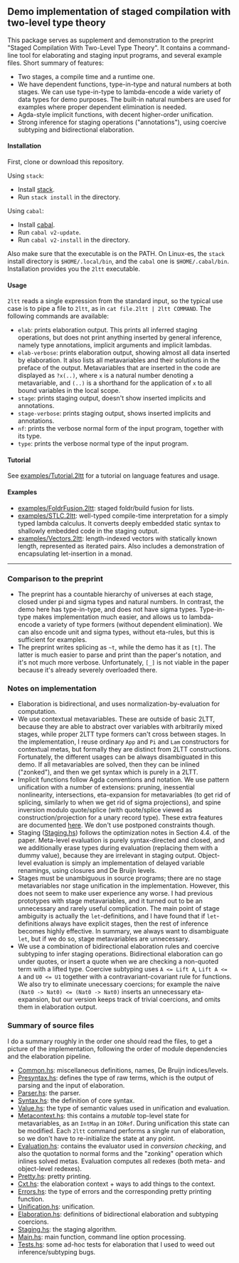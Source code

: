 
## Demo implementation of staged compilation with two-level type theory

This package serves as supplement and demonstration to the preprint "Staged Compilation With Two-Level Type Theory". It contains a command-line
tool for elaborating and staging input programs, and several example files. Short summary of features:
- Two stages, a compile time and a runtime one.
- We have dependent functions, type-in-type and natural numbers at both stages. We can use type-in-type to lambda-encode a wide variety of data types for demo purposes. The built-in natural numbers are used for examples where proper dependent elimination is needed.
- Agda-style implicit functions, with decent higher-order unification.
- Strong inference for staging operations ("annotations"), using coercive subtyping and bidirectional elaboration.

#### Installation

First, clone or download this repository.

Using `stack`:
- Install [stack](https://docs.haskellstack.org/en/stable/README/).
- Run `stack install` in the directory.

Using `cabal`:
- Install [cabal](https://www.haskell.org/cabal/).
- Run `cabal v2-update`.
- Run `cabal v2-install` in the directory.

Also make sure that the executable is on the PATH. On Linux-es, the `stack`
install directory is `$HOME/.local/bin`, and the `cabal` one is
`$HOME/.cabal/bin`. Installation provides you the `2ltt` executable.

#### Usage

`2ltt` reads a single expression from the standard input, so the typical use case is to pipe a file to `2ltt`, as
in `cat file.2ltt | 2ltt COMMAND`. The following commands are available:
- `elab`: prints elaboration output. This prints all inferred staging operations, but does not print anything inserted by general inference, namely type annotations, implicit arguments and implicit lambdas.
- `elab-verbose`: prints elaboration output, showing almost all data inserted by elaboration. It also lists all metavariables and their solutions in the preface of the output. Metavariables that are inserted in the code are displayed as `?x(..)`, where `x` is a natural number denoting a metavariable, and `(..)` is a shorthand for the application of `x` to all bound variables in the local scope.
- `stage`: prints staging output, doesn't show inserted implicits and annotations.
- `stage-verbose`: prints staging output, shows inserted implicits and annotations.
- `nf`: prints the verbose normal form of the input program, together with its type.
- `type`: prints the verbose normal type of the input program.

#### Tutorial

See [examples/Tutorial.2ltt](examples/Tutorial.2ltt) for a tutorial on language features and usage.

#### Examples

- [examples/FoldrFusion.2ltt](examples/FoldrFusion.2ltt): staged foldr/build fusion for lists.
- [examples/STLC.2ltt](examples/STLC.2ltt): well-typed compile-time interpretation for a simply typed lambda calculus. It converts deeply embedded static syntax to shallowly embedded code in the staging output.
- [examples/Vectors.2ltt](examples/Vectors.2ltt): length-indexed vectors with statically known length, represented as iterated pairs. Also includes a demonstration of encapsulating let-insertion in a monad.

-----

### Comparison to the preprint

- The preprint has a countable hierarchy of universes at each stage, closed under pi and sigma types and natural numbers. In contrast, the demo
here has type-in-type, and does not have sigma types. Type-in-type makes implementation much easier, and allows us to lambda-encode a variety of
type formers (without dependent elimination). We can also encode unit and sigma types, without eta-rules, but this is sufficient for examples.
- The preprint writes splicing as `~t`, while the demo has it as `[t]`. The latter is much easier to parse and print than the paper's notation, and it's not much more verbose. Unfortunately, `[_]` is not viable in the paper because it's already severely overloaded there.

### Notes on implementation

- Elaboration is bidirectional, and uses normalization-by-evaluation for computation.
- We use contextual metavariables. These are outside of basic 2LTT, because they are able to abstract over variables with arbitrarily mixed stages, while proper 2LTT type formers can't cross between stages. In the implementation, I reuse ordinary `App` and `Pi` and `Lam` constructors for contextual metas, but formally they are distinct from 2LTT constructions. Fortunately, the different usages can be always disambiguated in this demo. If all metavariables are solved, then they can be inlined ("zonked"), and then we get syntax which is purely in a 2LTT.
- Implicit functions follow Agda conventions and notation. We use pattern unification with a number of extensions: pruning, inessential nonlinearity, intersections, eta-expansion for metavariables (to get rid of splicing, similarly to when we get rid of sigma projections), and spine inversion modulo quote/splice (with quote/splice viewed as construction/projection for a unary record type). These extra features are documented [here](http://www2.tcs.ifi.lmu.de/~abel/unif-sigma-long.pdf). We don't use postponed constraints though.
- Staging ([Staging.hs](Staging.hs)) follows the optimization notes in Section 4.4. of the paper. Meta-level evaluation is purely syntax-directed and closed, and we additionally erase types during evaluation (replacing them with a dummy value), because they are irrelevant in staging output. Object-level evaluation is simply an implementation of delayed variable renamings, using closures and De Bruijn levels.
- Stages must be unambiguous in source programs; there are no stage metavariables nor stage unification in the implementation. However, this does not seem to make user experience any worse. I had previous prototypes with stage metavariables, and it turned out to be an unnecessary and rarely useful complication. The main point of stage ambiguity is actually the `let`-definitions, and I have found that if `let`-definitions always have explicit stages, then the rest of inference becomes highly effective. In summary, we always want to disambiguate `let`, but if we do so, stage metavariables are unnecessary.
- We use a combination of bidirectional elaboration rules and coercive subtyping to infer staging operations. Bidirectional elaboration can go under quotes, or insert a quote when we are checking a non-quoted term with a lifted type. Coercive subtyping uses `A <= Lift A`, `Lift A <= A` and `U0 <= U1` together with a contravariant-covariant rule for functions. We also try to eliminate unecessary coercions; for example the naive `(Nat0 -> Nat0) <= (Nat0 -> Nat0)` inserts an unnecessary eta-expansion, but our version keeps track of trivial coercions, and omits them in elaboration output.

### Summary of source files

I do a summary roughly in the order one should read the files, to get a picture of the implementation, following
the order of module dependencies and the elaboration pipeline.

- [Common.hs](Common.hs): miscellaneous definitions, names, De Bruijn indices/levels.
- [Presyntax.hs](Presyntax.hs): defines the type of raw terms, which is the output of parsing and the input of elaboration.
- [Parser.hs](Parser.hs): the parser.
- [Syntax.hs](Syntax.hs): the definition of core syntax.
- [Value.hs](Value.hs): the type of semantic values used in unification and evaluation.
- [Metacontext.hs](Metacontext.hs): this contains a *mutable* top-level state for metavariables, as an `IntMap` in an `IORef`. During unification this
  state can be modified. Each `2ltt` command performs a single run of elaboration, so we don't have to re-initialize the state at any point.
- [Evaluation.hs](Evaluation.hs): contains the evaluator used in *conversion checking*, and also the quotation to normal forms and the "zonking" operation which inlines solved metas. Evaluation computes all redexes (both meta- and object-level redexes).
- [Pretty.hs](Pretty.hs): pretty printing.
- [Cxt.hs](Cxt.hs): the elaboration context + ways to add things to the context.
- [Errors.hs](Errors.hs): the type of errors and the corresponding pretty printing function.
- [Unification.hs](Unification.hs): unification.
- [Elaboration.hs](Elaboration.hs): definitions of bidirectional elaboration and subtyping coercions.
- [Staging.hs](Staging.hs): the staging algorithm.
- [Main.hs](Main.hs): main function, command line option processing.
- [Tests.hs](Tests.hs): some ad-hoc tests for elaboration that I used to weed out inference/subtyping bugs.

